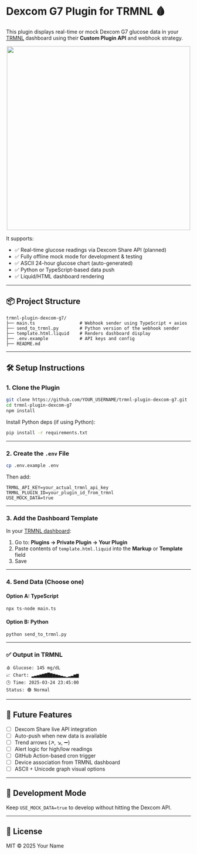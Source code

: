 # Dexcom G7 Plugin for TRMNL 🩸

This plugin displays real-time or mock Dexcom G7 glucose data in your [TRMNL](https://usetrmnl.com) dashboard using their **Custom Plugin API** and webhook strategy.

<p align="center">
  <img src="./assets/screenshot.png" width="500"/>
</p>

It supports:
- ✅ Real-time glucose readings via Dexcom Share API (planned)
- ✅ Fully offline mock mode for development & testing
- ✅ ASCII 24-hour glucose chart (auto-generated)
- ✅ Python or TypeScript-based data push
- ✅ Liquid/HTML dashboard rendering

---

## 📦 Project Structure

```
trmnl-plugin-dexcom-g7/
├── main.ts                 # Webhook sender using TypeScript + axios
├── send_to_trmnl.py        # Python version of the webhook sender
├── template.html.liquid    # Renders dashboard display
├── .env.example            # API keys and config
├── README.md
```

---

## 🛠️ Setup Instructions

### 1. Clone the Plugin

```bash
git clone https://github.com/YOUR_USERNAME/trmnl-plugin-dexcom-g7.git
cd trmnl-plugin-dexcom-g7
npm install
```

Install Python deps (if using Python):

```bash
pip install -r requirements.txt
```

---

### 2. Create the `.env` File

```bash
cp .env.example .env
```

Then add:

```
TRMNL_API_KEY=your_actual_trmnl_api_key
TRMNL_PLUGIN_ID=your_plugin_id_from_trmnl
USE_MOCK_DATA=true
```

---

### 3. Add the Dashboard Template

In your [TRMNL dashboard](https://usetrmnl.com):

1. Go to: **Plugins → Private Plugin → Your Plugin**
2. Paste contents of `template.html.liquid` into the **Markup** or **Template** field
3. Save

---

### 4. Send Data (Choose one)

#### Option A: TypeScript

```bash
npx ts-node main.ts
```

#### Option B: Python

```bash
python send_to_trmnl.py
```

---

### ✅ Output in TRMNL

```
🩸 Glucose: 145 mg/dL
📈 Chart: ▂▃▄▅▆▇█▇▆▅▄▃▂▁▂▃▅▆
🕒 Time: 2025-03-24 23:45:00
Status: 🟢 Normal
```

---

## 🔮 Future Features

- [ ] Dexcom Share live API integration
- [ ] Auto-push when new data is available
- [ ] Trend arrows (↗️, ↘️, ➖)
- [ ] Alert logic for high/low readings
- [ ] GitHub Action-based cron trigger
- [ ] Device association from TRMNL dashboard
- [ ] ASCII + Unicode graph visual options

---

## 🧪 Development Mode

Keep `USE_MOCK_DATA=true` to develop without hitting the Dexcom API.

---

## 📄 License

MIT © 2025 Your Name

